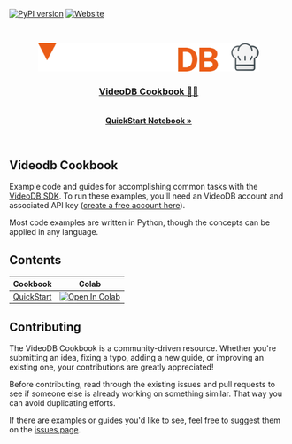 <!-- PROJECT SHIELDS -->
<!--
*** Reference links are enclosed in brackets [ ] instead of parentheses ( ).
*** https://www.markdownguide.org/basic-syntax/#reference-style-links
-->


[![PyPI version][pypi-shield]][pypi-url]
[![Website][website-shield]][website-url]

<br />
<p align="center">
 <a href="https://docs.videodb.io/" target="_blank" align="center">
  <picture>
    <source media="(prefers-color-scheme: dark)" srcset="./images/videodb.png" style="max-width: 100%; width: 400px; margin-bottom: 20px">
    <img alt="VideoDB icon" src="./images/videodb.png" width="400px">
  </picture>

  <h3 align="center">VideoDB Cookbook 👨‍🍳</h3>
  <p align="center">
    <br />
    <a href="https://github.com/video-db/videodb-cookbook/blob/main/quickstart/quickstart.ipynb"> <strong>QuickStart Notebook »</strong></a>
  </p>
</a>
</p>
<br />

## Videodb Cookbook
Example code and guides for accomplishing common tasks with the [VideoDB SDK](). To run these examples, you'll need an VideoDB account and associated API key ([create a free account here](https://console.videodb.io)).

Most code examples are written in Python, though the concepts can be applied in any language.

## Contents
| Cookbook|  Colab |
|:-----:|:-----:|
| [QuickStart](https://github.com/video-db/videodb-cookbook/blob/main/quickstart/quickstart.ipynb)  | <a href="https://colab.research.google.com/github/video-db/videodb-cookbook/blob/main/quickstart/quickstart.ipynb" target="_parent"><img src="https://colab.research.google.com/assets/colab-badge.svg" alt="Open In Colab"/></a> |

## Contributing

The VideoDB Cookbook is a community-driven resource. Whether you're submitting an idea, fixing a typo, adding a new guide, or improving an existing one, your contributions are greatly appreciated!

Before contributing, read through the existing issues and pull requests to see if someone else is already working on something similar. That way you can avoid duplicating efforts.

If there are examples or guides you'd like to see, feel free to suggest them on the [issues page](https://github.com/video-db/videodb-cookbook/issues).

[pypi-shield]: https://img.shields.io/pypi/v/videodb?style=for-the-badge
[pypi-url]: https://pypi.org/project/videodb/
[website-shield]: https://img.shields.io/website?url=https%3A%2F%2Fvideodb.io%2F&style=for-the-badge&label=videodb.io
[website-url]: https://videodb.io/
